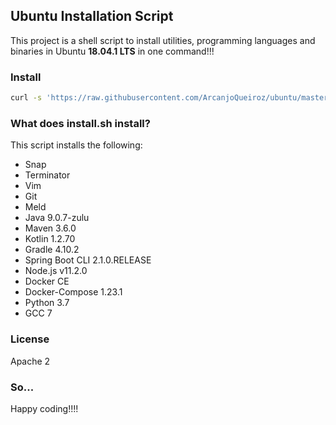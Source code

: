 ## Ubuntu Installation Script

This project is a shell script to install utilities, programming languages and binaries in Ubuntu **18.04.1 LTS** in one command!!!

### Install

```sh
curl -s 'https://raw.githubusercontent.com/ArcanjoQueiroz/ubuntu/master/install.sh' | bash
```

### What does install.sh install?

This script installs the following:

* Snap
* Terminator
* Vim
* Git
* Meld
* Java 9.0.7-zulu
* Maven 3.6.0
* Kotlin 1.2.70
* Gradle 4.10.2
* Spring Boot CLI 2.1.0.RELEASE
* Node.js v11.2.0
* Docker CE
* Docker-Compose 1.23.1
* Python 3.7
* GCC 7

### License

Apache 2


### So...

Happy coding!!!!
